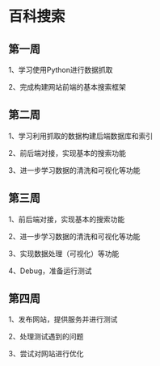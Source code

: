 # 百科搜索
## 第一周
1、学习使用Python进行数据抓取

2、完成构建网站前端的基本搜索框架

## 第二周
1、学习利用抓取的数据构建后端数据库和索引

2、前后端对接，实现基本的搜索功能

3、进一步学习数据的清洗和可视化等功能
## 第三周
1、前后端对接，实现基本的搜索功能  

2、进一步学习数据的清洗和可视化等功能  

3、实现数据处理（可视化）等功能

4、Debug，准备运行测试  

## 第四周
1、发布网站，提供服务并进行测试

2、处理测试遇到的问题

3、尝试对网站进行优化
